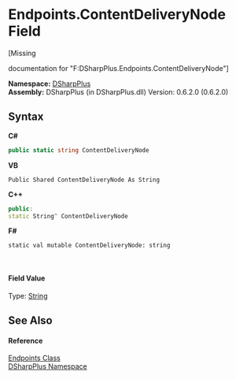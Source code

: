 # Endpoints.ContentDeliveryNode Field
 

\[Missing <summary> documentation for "F:DSharpPlus.Endpoints.ContentDeliveryNode"\]

**Namespace:**&nbsp;<a href="503971eb-de5e-a570-9922-de9500a9b1cc">DSharpPlus</a><br />**Assembly:**&nbsp;DSharpPlus (in DSharpPlus.dll) Version: 0.6.2.0 (0.6.2.0)

## Syntax

**C#**<br />
``` C#
public static string ContentDeliveryNode
```

**VB**<br />
``` VB
Public Shared ContentDeliveryNode As String
```

**C++**<br />
``` C++
public:
static String^ ContentDeliveryNode
```

**F#**<br />
``` F#
static val mutable ContentDeliveryNode: string
```

<br />

#### Field Value
Type: <a href="http://msdn2.microsoft.com/en-us/library/s1wwdcbf" target="_blank">String</a>

## See Also


#### Reference
<a href="27c68942-b65f-a5a4-393f-532ea6ad8638">Endpoints Class</a><br /><a href="503971eb-de5e-a570-9922-de9500a9b1cc">DSharpPlus Namespace</a><br />
